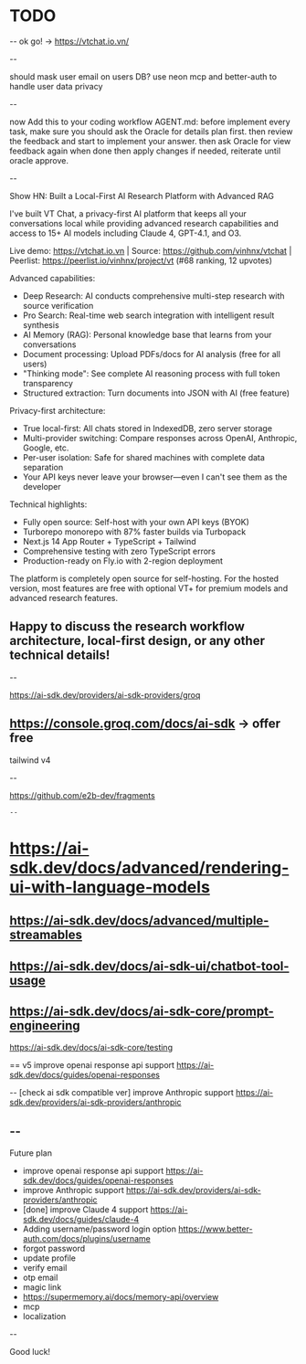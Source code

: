 # TODO

--
ok go! -> https://vtchat.io.vn/


--

should mask user email on users DB? use neon mcp and better-auth to handle user data privacy

--

now Add this to your coding workflow AGENT.md: before implement every task, make sure you should ask the Oracle for details plan first. then review the feedback and start to implement your answer. then ask Oracle for view feedback again when done then apply changes if needed, reiterate until oracle approve.

--

Show HN: Built a Local-First AI Research Platform with Advanced RAG

I've built VT Chat, a privacy-first AI platform that keeps all your conversations local while providing advanced research capabilities and access to 15+ AI models including Claude 4, GPT-4.1, and O3.

Live demo: https://vtchat.io.vn | Source: https://github.com/vinhnx/vtchat | Peerlist: https://peerlist.io/vinhnx/project/vt (#68 ranking, 12 upvotes)

Advanced capabilities:
- Deep Research: AI conducts comprehensive multi-step research with source verification
- Pro Search: Real-time web search integration with intelligent result synthesis
- AI Memory (RAG): Personal knowledge base that learns from your conversations
- Document processing: Upload PDFs/docs for AI analysis (free for all users)
- "Thinking mode": See complete AI reasoning process with full token transparency
- Structured extraction: Turn documents into JSON with AI (free feature)

Privacy-first architecture:
- True local-first: All chats stored in IndexedDB, zero server storage
- Multi-provider switching: Compare responses across OpenAI, Anthropic, Google, etc.
- Per-user isolation: Safe for shared machines with complete data separation
- Your API keys never leave your browser—even I can't see them as the developer

Technical highlights:
- Fully open source: Self-host with your own API keys (BYOK)
- Turborepo monorepo with 87% faster builds via Turbopack
- Next.js 14 App Router + TypeScript + Tailwind
- Comprehensive testing with zero TypeScript errors
- Production-ready on Fly.io with 2-region deployment

The platform is completely open source for self-hosting. For the hosted version, most features are free with optional VT+ for premium models and advanced research features.

Happy to discuss the research workflow architecture, local-first design, or any other technical details!
--


--

https://ai-sdk.dev/providers/ai-sdk-providers/groq

## https://console.groq.com/docs/ai-sdk -> offer free

tailwind v4

--

https://github.com/e2b-dev/fragments

    --

# https://ai-sdk.dev/docs/advanced/rendering-ui-with-language-models

## https://ai-sdk.dev/docs/advanced/multiple-streamables

## https://ai-sdk.dev/docs/ai-sdk-ui/chatbot-tool-usage

## https://ai-sdk.dev/docs/ai-sdk-core/prompt-engineering

https://ai-sdk.dev/docs/ai-sdk-core/testing

==
v5 improve openai response api support
https://ai-sdk.dev/docs/guides/openai-responses

--
[check ai sdk compatible ver] improve Anthropic support
https://ai-sdk.dev/providers/ai-sdk-providers/anthropic

## --

Future plan

- improve openai response api support https://ai-sdk.dev/docs/guides/openai-responses
- improve Anthropic support https://ai-sdk.dev/providers/ai-sdk-providers/anthropic
- [done] improve Claude 4 support https://ai-sdk.dev/docs/guides/claude-4
- Adding username/password login option https://www.better-auth.com/docs/plugins/username
- forgot password
- update profile
- verify email
- otp email
- magic link
- https://supermemory.ai/docs/memory-api/overview
- mcp
- localization

--

Good luck!
